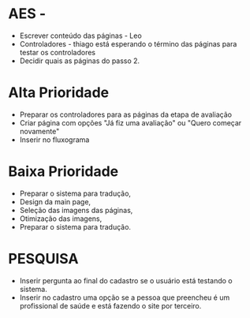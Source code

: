 AES - 
==========================
* Escrever conteúdo das páginas - Leo
* Controladores - thiago está esperando o término das páginas para testar os controladores
* Decidir quais as páginas do passo 2.

Alta Prioridade
==========================
* Preparar os controladores para as páginas da etapa de avaliação
* Criar página com opções "Já fiz uma avaliação" ou "Quero começar novamente"
* Inserir no fluxograma

Baixa Prioridade
==========================
* Preparar o sistema para tradução,
* Design da main page,
* Seleção das imagens das páginas,
* Otimização das imagens,
* Preparar o sistema para tradução.



PESQUISA
=========================
* Inserir pergunta ao final do cadastro se o usuário está testando o sistema.
* Inserir no cadastro uma opção se a pessoa que preencheu é um profissional de saúde e está fazendo o site por terceiro.




